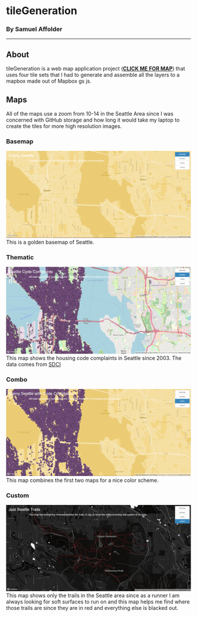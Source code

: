 # tileGeneration
### By Samuel Affolder
---

## About
tileGeneration is a web map application project (**[CLICK ME FOR MAP](index.html)**) that uses four tile sets that I had to generate and assemble all the layers to a mapbox made out of Mapbox gs js.

## Maps
All of the maps use a zoom from 10-14 in the Seattle Area since I was concerned with GitHub storage and how long it would take my laptop to create the tiles for more high resolution images.
### Basemap
![Custom basemap](imgs/basemap.PNG)
This is a golden basemap of Seattle.

### Thematic
![Thematic map](imgs/thematic.PNG)
This map shows the housing code complaints in Seattle since 2003. The data comes from [SDCI](https://data.seattle.gov/Community/Code-Complaints-and-Violations/ez4a-iug7)

 ### Combo
![Combo of the first two maps](imgs/combo.PNG)
This map combines the first two maps for a nice color scheme.

 ### Custom
![Custom map of Seattle Trails](imgs/custom.PNG)
This map shows only the trails in the Seattle area since as a runner I am always looking for soft surfaces to run on and this map helps me find where those trails are since they are in red and everything else is blacked out.